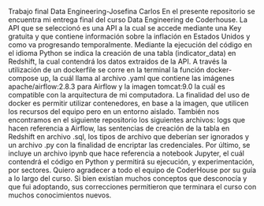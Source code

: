 Trabajo final Data Engineering-Josefina Carlos
En el presente repositorio se encuentra mi entrega final del curso Data Engineering de Coderhouse.
La API que se seleccionó es una API a la cual se accede mediante una Key gratuita y que contiene información sobre la inflación en Estados Unidos y como va progresando temporalmente.
Mediante la ejecución del código en el idioma Python se indica la creación de una tabla (indicator_data) en Redshift, la cual contendrá los datos extraidos de la API.
A través la utilización de un dockerfile se corre en la terminal la función docker-compose up, la cuál llama al archivo .yaml que contiene las imágenes apache/airflow:2.8.3 para Airflow y la imagen tomcat:9.0 la cuál es compatible con la arquitectura de mi computadora. La finalidad del uso de docker es permitir utilizar contenedores, en base a la imagen, que utilicen los recursos del equipo pero en un entorno aislado.
También nos encontramos en el siguiente repositorio los siguientes archivos: logs que hacen referencia a Airflow, las sentencias de creación de la tabla en Redshift en archivo .sql, los tipos de archivo que deberían ser ignorados y un archivo .py con la finalidad de encriptar las credenciales.
Por último, se incluye un archivo ipynb que hace referencia a notebook Jupyter, el cuál contendrá el código en Python y permitirá su ejecución, y experimentación, por sectores.
Quiero agradecer a todo el equipo de CoderHouse por su guía a lo largo del curso. Si bien existían muchos conceptos que desconocía y que fui adoptando, sus correcciones permitieron que terminara el curso con muchos conocimientos nuevos. 
